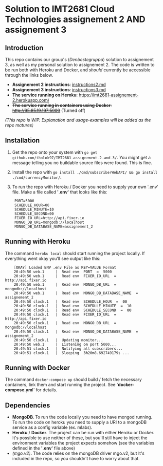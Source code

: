 # Solution to IMT2681 Cloud Technologies assignement 2 AND assignement 3

## Introduction

This repo contains our group's (*Denbestegruppa*) solution to assignement 3, as well as my personal solution to assignement 2. The code is written to be run both with Heroku and Docker, and *should* currently be accessible through the links below.

* **Assignement 2 instructions**: [instructions2.md](./instructions2.md)
* **Assignement 3 instructions**: [instructions3.md](./instructions3.md)
* **The service running on Heroku**: <https://imt2681-assignement-2.herokuapp.com/>
* ~~**The service running in containers using Docker**: <http://95.85.19.197:5000>~~ (Turned off)

*(This repo is WIP. Explanation and usage-examples will be added as the repo matures)*

## Installation

1. Get the repo onto your system with `go get github.com/tholok97/IMT2681-assignement-2-and-3/`. You might get a message telling you no buildable source files were found. This is fine.
2. Install the repo with `go install ./cmd/subscriberWebAPI/ && go install ./cmd/currencyMonitor/`.
3. To run the repo with Heroku / Docker you need to supply your own '.env' file. Make a file called '**.env**' that looks like this: 

        PORT=5000
        SCHEDULE_HOUR=00
        SCHEDULE_MINUTE=10
        SCHEDULE_SECOND=00
        FIXER_IO_URL=http://api.fixer.io
        MONGO_DB_URL=mongodb://localhost
        MONGO_DB_DATABASE_NAME=assignement_2

## Running with Heroku
        
The command `heroku local` should start running the project locally. If everything went okay you'll see output like this: 

        [OKAY] Loaded ENV .env File as KEY=VALUE Format
        20:49:50 web.1     |  Read env  PORT  =  5000
        20:49:50 web.1     |  Read env  FIXER_IO_URL  =  http://api.fixer.io
        20:49:50 web.1     |  Read env  MONGO_DB_URL  =  mongodb://localhost
        20:49:50 web.1     |  Read env  MONGO_DB_DATABASE_NAME  =  assignement_2
        20:49:50 clock.1   |  Read env  SCHEDULE_HOUR  =  00
        20:49:50 clock.1   |  Read env  SCHEDULE_MINUTE  =  10
        20:49:50 clock.1   |  Read env  SCHEDULE_SECOND  =  00
        20:49:50 clock.1   |  Read env  FIXER_IO_URL  =  http://api.fixer.io
        20:49:50 clock.1   |  Read env  MONGO_DB_URL  =  mongodb://localhost
        20:49:50 clock.1   |  Read env  MONGO_DB_DATABASE_NAME  =  assignement_2
        20:49:50 clock.1   |  Updating monitor...
        20:49:50 web.1     |  Listening on port 5000...
        20:49:51 clock.1   |  Notifying all subscribers...
        20:49:51 clock.1   |  Sleeping  3h20m8.692749179s ...

## Running with Docker

The command `docker-compose up` should build / fetch the necessary containers, link them and start running the project. See '**docker-compose.yml**' for details.

## Dependencies

* **MongoDB**. To run the code locally you need to have mongod running. To run the code on heroku you need to supply a URI to a mongoDB service as a config variable (ex. mlabs).
* **Heroku** / **Docker**. The project can be run with either Heroku or Docker. It's possible to use neither of these, but you'll still have to inject the environment variables the project expects somehow (see the variables defined in the '**.env**' file above)
* *(mgo.v2)*. The code relies on the mongoDB driver mgo.v2, but It's included in the repo, so you shouldn't have to worry about that.
